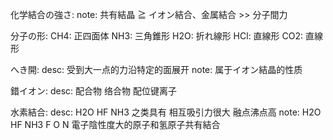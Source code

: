 
化学結合の強さ:
  note: 共有結晶 ≧ イオン結合、金属結合 >> 分子間力

分子の形:
  CH4: 正四面体
  NH3: 三角錐形
  H2O: 折れ線形
  HCl: 直線形
  CO2: 直線形

へき開:
  desc: 受到大一点的力沿特定的面展开
  note: 属于イオン結晶的性质

錯イオン:
  desc: 配合物 络合物 配位键离子

水素結合:
  desc: H2O HF NH3 之类具有 相互吸引力很大 融点沸点高
  note: H2O HF NH3 F O N 電子陰性度大的原子和氢原子共有結合
